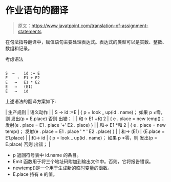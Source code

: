 # 作业语句的翻译

> 原文：<https://www.javatpoint.com/translation-of-assignment-statements>

在句法指导翻译中，赋值语句主要处理表达式。表达式的类型可以是实数、整数、数组和记录。

考虑语法

```

S  →    id := E
E    →  E1 + E2
E   →   E1 * E2
E   →   (E1)
E   →   id

```

上述语法的翻译方案如下:

| 生产规则 | 语义动作 |
| S → id :=E | { p = look _ up(id . name)；
如果 p ≠零，则
发出(p = E.place)
否则
出错；
 |
| 和→ E1 +和 2 | { e . place = new temp()；
发射(e . place = E1 . place '+' E2 . place)
} |
| 和→ E1 *和 2 | { e . place = new temp()；
发射(e . place = E1 . place ' * ' E2 . place)
} |
| 和→ (E1) | {E.place = E1.place} |
| 和→ id | { p = look _ up(id . name)；
如果 p ≠零，则
发出(p = E.place)
否则
出错；
 |

*   p 返回符号表中 id.name 的条目。
*   Emit 函数用于将三个地址码附加到输出文件中。否则，它将报告错误。
*   newtemp()是一个用于生成新的临时变量的函数。
*   E.place 持有 e 的值。